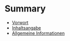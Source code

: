 # Summary

* [Vorwort](README.md)
* [Inhaltsangabe](chapter1.md)
* [Allgemeine Informationen](allgemeine_informationen.md)

